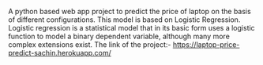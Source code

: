 A python based web app project to predict the price of laptop on the basis of different configurations. This model is based on Logistic Regression.
Logistic regression is a statistical model that in its basic form uses a logistic function to model a binary dependent variable, although many more complex extensions exist.
The link of the project:- https://laptop-price-predict-sachin.herokuapp.com/
